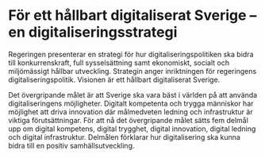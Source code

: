 # För ett hållbart digitaliserat Sverige –en digitaliseringsstrategi

Regeringen presenterar en strategi för hur digitaliseringspolitiken ska bidra till konkurrenskraft, full sysselsättning samt ekonomiskt, socialt och miljömässigt hållbar utveckling. Strategin anger inriktningen för regeringens digitaliseringspolitik. Visionen är ett hållbart digitaliserat Sverige.

Det övergripande målet är att Sverige ska vara bäst i världen på att använda digitaliseringens möjligheter. Digitalt kompetenta och trygga människor har möjlighet att driva innovation där målmedveten ledning och infrastruktur är viktiga förutsättningar. För att nå det övergripande målet sätts fem delmål upp om digital kompetens, digital trygghet, digital innovation, digital ledning och digital infrastruktur. Delmålen förklarar hur digitalisering ska kunna bidra till en positiv samhällsutveckling.
